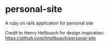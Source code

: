 # personal-site
A ruby on rails application for personal site

Credit to Henry Hellbusch for design inspiration: https://github.com/hhellbusch/personal-site

